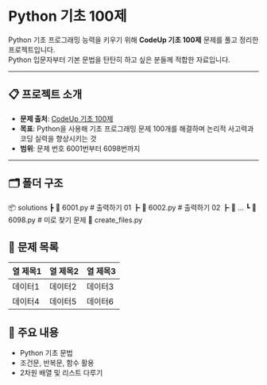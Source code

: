 # Python 기초 100제

Python 기초 프로그래밍 능력을 키우기 위해 **CodeUp 기초 100제** 문제를 풀고 정리한 프로젝트입니다.  
Python 입문자부터 기본 문법을 탄탄히 하고 싶은 분들께 적합한 자료입니다.

---

## 📋 프로젝트 소개
- **문제 출처**: [CodeUp 기초 100제](https://codeup.kr/problemsetsol.php?psid=33)
- **목표**: Python을 사용해 기초 프로그래밍 문제 100개를 해결하며 논리적 사고력과 코딩 실력을 향상시키는 것
- **범위**: 문제 번호 6001번부터 6098번까지

---

## 🗂️ 폴더 구조
📦 solutions 
  ┣ 📜 6001.py # 출력하기 01 
  ┣ 📜 6002.py # 출력하기 02 
  ┣ 📜 ...
  ┗ 📜 6098.py # 미로 찾기 문제
📜 create_files.py

## 📖 문제 목록
| 열 제목1  | 열 제목2  | 열 제목3  |
|-----------|-----------|-----------|
| 데이터1   | 데이터2   | 데이터3   |
| 데이터4   | 데이터5   | 데이터6   |


## 📌 주요 내용
 - Python 기초 문법
 - 조건문, 반복문, 함수 활용
 - 2차원 배열 및 리스트 다루기
